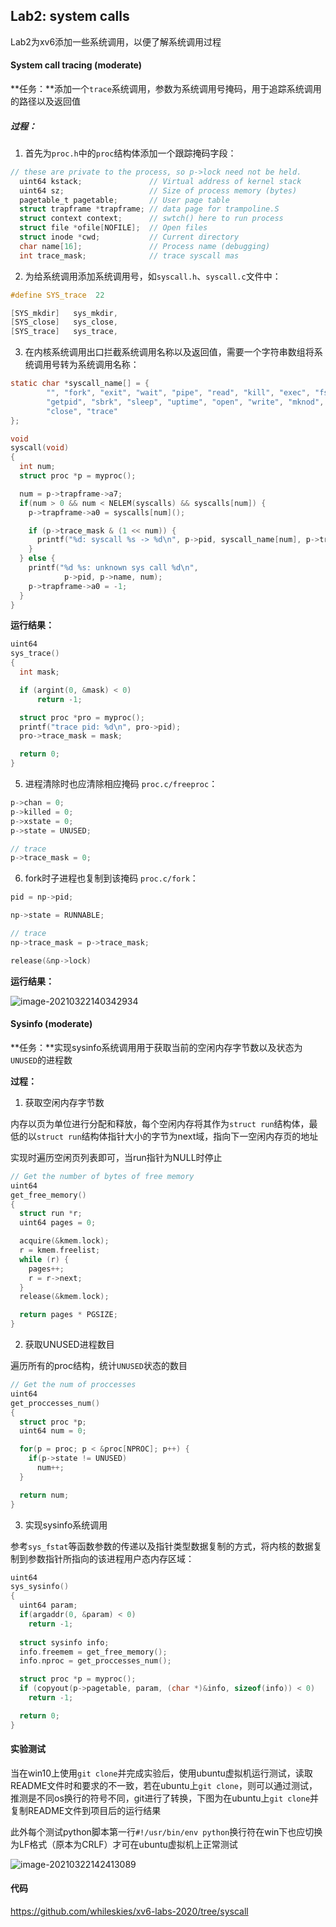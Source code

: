 ## Lab2: system calls

Lab2为xv6添加一些系统调用，以便了解系统调用过程

#### System call tracing (moderate)

**任务：**添加一个`trace`系统调用，参数为系统调用号掩码，用于追踪系统调用的路径以及返回值

##### 过程：

1. 首先为`proc.h`中的`proc`结构体添加一个跟踪掩码字段：

```c
// these are private to the process, so p->lock need not be held.
  uint64 kstack;               // Virtual address of kernel stack
  uint64 sz;                   // Size of process memory (bytes)
  pagetable_t pagetable;       // User page table
  struct trapframe *trapframe; // data page for trampoline.S
  struct context context;      // swtch() here to run process
  struct file *ofile[NOFILE];  // Open files
  struct inode *cwd;           // Current directory
  char name[16];               // Process name (debugging)
  int trace_mask;              // trace syscall mas
```

2. 为给系统调用添加系统调用号，如`syscall.h`、`syscall.c`文件中：

```c
#define SYS_trace  22

[SYS_mkdir]   sys_mkdir,
[SYS_close]   sys_close,
[SYS_trace]   sys_trace,
```

3. 在内核系统调用出口拦截系统调用名称以及返回值，需要一个字符串数组将系统调用号转为系统调用名称：

```c
static char *syscall_name[] = {
        "", "fork", "exit", "wait", "pipe", "read", "kill", "exec", "fstat", "chdir", "dup",
        "getpid", "sbrk", "sleep", "uptime", "open", "write", "mknod", "unlink", "link", "mkdir",
        "close", "trace"
};

void
syscall(void)
{
  int num;
  struct proc *p = myproc();

  num = p->trapframe->a7;
  if(num > 0 && num < NELEM(syscalls) && syscalls[num]) {
    p->trapframe->a0 = syscalls[num]();

    if (p->trace_mask & (1 << num)) {
      printf("%d: syscall %s -> %d\n", p->pid, syscall_name[num], p->trapframe->a0);
    }
  } else {
    printf("%d %s: unknown sys call %d\n",
            p->pid, p->name, num);
    p->trapframe->a0 = -1;
  }
}
```

**运行结果：**

```c
uint64
sys_trace()
{
  int mask;

  if (argint(0, &mask) < 0)
      return -1;

  struct proc *pro = myproc();
  printf("trace pid: %d\n", pro->pid);
  pro->trace_mask = mask;

  return 0;
} 
```

5. 进程清除时也应清除相应掩码 `proc.c/freeproc`：

```c
p->chan = 0;
p->killed = 0;
p->xstate = 0;
p->state = UNUSED;

// trace
p->trace_mask = 0;
```

6. fork时子进程也复制到该掩码 `proc.c/fork`：

```c
pid = np->pid;

np->state = RUNNABLE;

// trace
np->trace_mask = p->trace_mask;

release(&np->lock)
```

**运行结果：**

![image-20210322140342934](https://whileskies-pic.oss-cn-beijing.aliyuncs.com/20210322140342.png)

#### Sysinfo (moderate)

**任务：**实现sysinfo系统调用用于获取当前的空闲内存字节数以及状态为`UNUSED`的进程数

**过程：**

1. 获取空闲内存字节数

内存以页为单位进行分配和释放，每个空闲内存将其作为`struct run`结构体，最低的以`struct run`结构体指针大小的字节为next域，指向下一空闲内存页的地址

实现时遍历空闲页列表即可，当run指针为NULL时停止

```c
// Get the number of bytes of free memory
uint64
get_free_memory()
{
  struct run *r;
  uint64 pages = 0;

  acquire(&kmem.lock);
  r = kmem.freelist;
  while (r) {
    pages++;
    r = r->next;   
  }
  release(&kmem.lock);

  return pages * PGSIZE;
}
```

2. 获取UNUSED进程数目

遍历所有的proc结构，统计`UNUSED`状态的数目

```c
// Get the num of proccesses
uint64
get_proccesses_num()
{
  struct proc *p;
  uint64 num = 0;

  for(p = proc; p < &proc[NPROC]; p++) {
    if(p->state != UNUSED) 
      num++;
  }

  return num;
}
```

3. 实现sysinfo系统调用

参考`sys_fstat`等函数参数的传递以及指针类型数据复制的方式，将内核的数据复制到参数指针所指向的该进程用户态内存区域：

```c
uint64
sys_sysinfo()
{
  uint64 param;
  if(argaddr(0, &param) < 0)
    return -1;
  
  struct sysinfo info;
  info.freemem = get_free_memory();
  info.nproc = get_proccesses_num();

  struct proc *p = myproc();
  if (copyout(p->pagetable, param, (char *)&info, sizeof(info)) < 0)
    return -1;

  return 0;
}
```

#### 实验测试

当在win10上使用`git clone`并完成实验后，使用ubuntu虚拟机运行测试，读取README文件时和要求的不一致，若在ubuntu上`git clone`，则可以通过测试，推测是不同os换行的符号不同，git进行了转换，下图为在ubuntu上`git clone`并复制README文件到项目后的运行结果

此外每个测试python脚本第一行`#!/usr/bin/env python`换行符在win下也应切换为LF格式（原本为CRLF）才可在ubuntu虚拟机上正常测试

![image-20210322142413089](https://whileskies-pic.oss-cn-beijing.aliyuncs.com/20210322142413.png)

#### 代码

https://github.com/whileskies/xv6-labs-2020/tree/syscall
